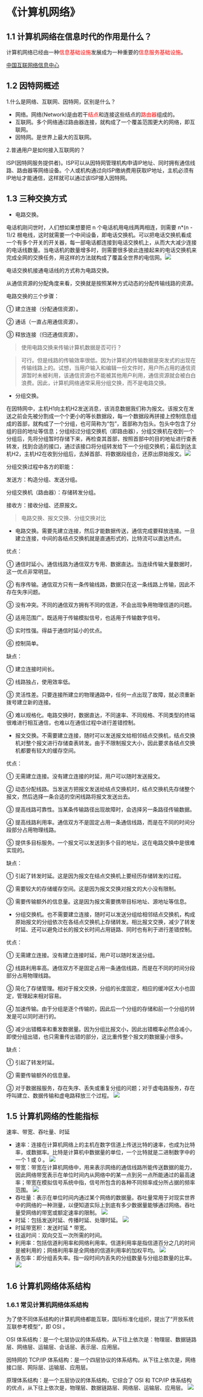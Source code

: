 # 《计算机网络》
## 1.1 计算机网络在信息时代的作用是什么？
计算机网络已经由一种<font color=red>信息基础设施</font>发展成为一种重要的<font color=red>信息服务基础设施</font>。

[中国互联网络信息中心](https://www.cnnic.net.cn/)
## 1.2 因特网概述
1.什么是网络、互联网、因特网，区别是什么？
+ 网络。网络(Network)是由若干<font color=red>结点</font>和连接这些结点的<font color=red>路由器</font>组成的。
+ 互联网。多个网络通过路由器连接，就构成了一个覆盖范围更大的网络，即互联网。
+ 因特网。是世界上最大的互联网。

2.普通用户是如何接入互联网的？

ISP(因特网服务提供者)。ISP可以从因特网管理机构申请IP地址、同时拥有通信线路、路由器等网络设备。个人或机构通过向ISP缴纳费用获取IP地址，主机必须有IP地址才能通信，这样就可以通过该ISP接入因特网。

## 1.3 三种交换方式
+ 电路交换。

电话机刚问世时，人们想如果想要把 n 个电话机用电线两两相连，则需要 n*(n - 1)/2 根电线，这时就需要一个中间设备，即电话交换机。可以把电话交换机看成一个有多个开关的开关器，每一部电话都连接到电话交换机上，从而大大减少连接的电话线数量。当电话机的数量增多时，则需要很多彼此连接起来的电话交换机来完成全网的交换任务，用这样的方法就构成了覆盖全世界的电信网。![](./img/switching.png)

  电话交换机接通电话线的方式称为电路交换。

  从通信资源的分配角度来看，交换就是按照某种方式动态的分配传输线路的资源。

  电路交换的三个步骤：

  ① 建立连接（分配通信资源）。

  ② 通话（一直占用通信资源）。

  ③ 释放连接（归还通信资源）。
  >使用电路交换来传输计算机数据是否可行？

  >可行。但是线路的传输效率很低。因为计算机的传输数据是突发式的出现在传输线路上的。试想，当用户输入和编辑一份文件时，用户所占用的通信资源暂时未被利用，该通信资源也不能被其他用户利用，通信资源就会被白白浪费。因此，计算机网络通常采用分组交换，而不是电路交换。

+ 分组交换。

在因特网中，主机H1向主机H2发送消息，该消息数据我们称为报文。该报文在发送之前会先被分割成一个个更小的等长数据段，每一个数据段再拼接上控制信息组成的首部，就构成了一个分组，也可简称为“包”，首部称为包头。包头中包含了分组的目的地址等信息；分组经过分组交换机（即路由器），分组交换机在收到一个分组后，先将分组暂时存储下来，再检查其首部，按照首部中的目的地址进行查表转发，找到合适的接口，通过该接口将分组转发给下一个分组交换机；最后到达主机H2，主机H2在收到分组后，去掉首部、将数据段组合，还原出原始报文。![](./img/packet-switching.png)

分组交换过程中各方的职能：

发送方：构造分组、发送分组。

分组交换机（路由器）：存储转发分组。

接收方：接收分组、还原报文。

>电路交换、报文交换、分组交换对比

+ 电路交换。需要先建立连接，然后才能数据传送，通信完成要释放连接。一旦建立连接，中间的各结点交换机就是直通形式的，比特流可以直达终点。

优点：

① 通信时延小。通信线路为通信双方专用、数据直达。当连续传输大量数据时，这一优点非常明显。

② 有序传输。通信双方只有一条传输线路，数据只在这一条线路上传输，因此不存在失序问题。

③ 没有冲突。不同的通信双方拥有不同的信道，不会出现争用物理信道的问题。

④ 适用范围广。既适用于传输模拟信号，也适用于传输数字信号。

⑤ 实时性强。得益于通信时延小的优点。

⑥ 控制简单。

缺点：

① 建立连接时间长。

② 线路独占，使用效率低。

③ 灵活性差。只要连接所建立的物理通路中，任何一点出现了故障，就必须重新拨号建立新的连接。

④ 难以规格化。电路交换时，数据直达，不同速率、不同规格、不同类型的终端很难进行相互通信，也难以在通信过程中进行差错控制。



+ 报文交换。不需要建立连接，随时可以发送报文给相邻结点交换机，结点交换机对整个报文进行存储查表转发。由于不限制报文大小，因此要求各结点交换机都要有较大的缓存空间。

优点：

① 无需建立连接。没有建立连接的时延，用户可以随时发送报文。

② 动态分配线路。当发送方把报文发送给结点交换机时，结点交换机先存储整个报文，然后选择一条合适的空闲线路将报文发送出去。

③ 提高线路可靠性。当某条传输路径出现故障时，会选择另一条路径传输数据。

④ 提高线路利用率。通信双方不是固定占用一条通信线路，而是在不同的时间分段部分占用物理线路。

⑤ 提供多目标服务。一个报文可以发送到多个目的地址，这在电路交换中是很难实现的。

缺点：

① 引起了转发时延。这是因为报文在结点交换机上要经历存储转发的过程。

② 需要较大的存储缓存空间。这是因为报文交换对报文的大小没有限制。

③ 需要传输额外的信息量。这是因为报文需要携带目标地址、源地址等信息。

+ 分组交换机。也不需要建立连接，随时可以发送分组给相邻结点交换机，构成原始报文的分组依次在各结点交换机上存储转发。相比报文交换，减少了转发时延、还可以避免过长的报文长时间占用链路、同时也有利于进行差错控制。

优点：

① 无需建立连接。没有建立连接时延，用户可以随时发送分组。

② 线路利用率高。通信双方不是固定占用一条通信线路，而是在不同的时间分段部分占用物理线路。

③ 简化了存储管理。相对于报文交换，分组的长度固定，相应的缓冲区大小也固定，管理起来相对容易。

④ 加速传输。由于分组是逐个传输的，因此后一个分组的存储和前一个分组的转发是可以同时进行的。

⑤ 减少出错概率和重发数据量。因为分组比报文小，因此出错概率必然会减小，即使分组出错，也只需重传出错的部分，这比重传整个报文的数据量小很多。

缺点：

① 引起了转发时延。

② 需要传输额外的信息量。

③ 对于数据报服务，存在失序、丢失或重复分组的问题；对于虚电路服务，存在呼叫建立、数据传输和虚电路释放三个过程。
![](./img/switching-mode.png)

## 1.5 计算机网络的性能指标

速率、带宽、吞吐量、时延
+ 速率：连接在计算机网络上的主机在数字信道上传送比特的速率，也成为比特率，或数据率。比特是计算机中数据量的单位，一个比特就是二进制数字中的一个 1 或 0 。
![](./img/b-s.png)
+ 带宽：带宽在计算机网络中，用来表示网络的通信线路所能传送数据的能力，因此网络带宽表示在单位时间内从网络中的某一点到另一点所能通过的最高速率；带宽在模拟信号系统中指，信号所包含的各种不同频率成分所占据的频率范围。
![](./img/bandwith.png)
+ 吞吐量：表示在单位时间内通过某个网络的数据量。吞吐量常用于对现实世界中的网络的一种测量，以便知道实际上到底有多少数据量能够通过网络。吞吐量受网络的带宽或额定速率的限制。
![](./img/throughput.png)
+ 时延：包括发送时延、传播时延、处理时延。
![](./img/time-delay.png)
+ 时延带宽积：发送时延 * 带宽。
+ 往返时间：双向交互一次所需的时间。
+ 利用率：包括信道利用率和网络利用率。信道利用率是指信道百分之几的时间是被利用的；网络利用率是全网络的信道利用率的加权平均。
![](./img/use-rate.png)
+ 丢包率：即分组丢失率。指一段时间内丢失的分组数量与分组总数量的比率。
![](./img/packet-loss-rate.png)

## 1.6 计算机网络体系结构
### 1.6.1 常见计算机网络体系结构
为了使不同体系结构的计算机网络都能互联，国际标准化组织，提出了“开放系统互联参考模型”，即 OSI 。

OSI 体系结构：是一个七层协议的体系结构，从下往上依次是：物理层、数据链路层、网络层、运输层、会话层、表示层、应用层。

因特网的 TCP/IP 体系结构：是一个四层协议的体系结构。从下往上依次是，网络接口层、网际层、运输层、应用层。

原理体系结构：是一个五层协议的体系结构，它综合了 OSI 和 TCP/IP 体系结构的优点，从下往上依次是，物理层、数据链路层、网络层、运输层、应用层。
![](./img/architecture.png)
